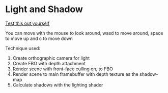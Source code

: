 # Light and Shadow

[Test this out yourself](https://jumballaya.github.io/WebGL-shadows/)

You can move with the mouse to look around, wasd to move around, space to move up and c to move down

Technique used:

1. Create orthographic camera for light
2. Create FBO with depth attachment
3. Render scene with front-face culling on, to FBO
4. Render scene to main framebuffer with depth texture as the shadow-map
5. Calculate shadows with the lighting shader
